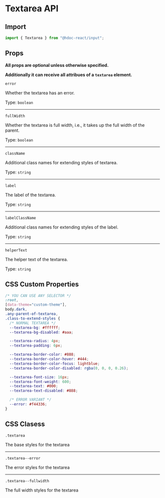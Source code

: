 # Textarea API

## Import

```js
import { Textarea } from "@hdoc-react/input";
```

## Props

**All props are optional unless otherwise specified.**

**Additionally it can receive all attribues of a `textarea` element.**

`error`

Whether the textarea has an error.

Type: `boolean`

---

`fullWidth`

Whether the textarea is full width, i.e., it takes up the full width of the
parent.

Type: `boolean`

---

`className`

Additional class names for extending styles of textarea.

Type: `string`

---

`label`

The label of the textarea.

Type: `string`

---

`labelClassName`

Additional class names for extending styles of the label.

Type: `string`

---

`helperText`

The helper text of the textarea.

Type: `string`

## CSS Custom Properties

```css
/* YOU CAN USE ANY SELECTOR */
:root,
[data-theme="custom-theme"],
body.dark,
.any-parent-of-textarea,
.class-to-extend-styles {
  /* NORMAL TEXTAREA */
  --textarea-bg: #ffffff;
  --textarea-bg-disabled: #aaa;

  --textarea-radius: 4px;
  --textarea-padding: 6px;

  --textarea-border-color: #888;
  --textarea-border-color-hover: #444;
  --textarea-border-color-focus: lightblue;
  --textarea-border-color-disabled: rgba(0, 0, 0, 0.26);

  --textarea-font-size: 16px;
  --textarea-font-weight: 600;
  --textarea-text: #000;
  --textarea-text-disabled: #888;

  /* ERROR VARIANT */
  --error: #f44336;
}
```

## CSS Clasess

`.textarea`

The base styles for the textarea

---

`.textarea--error`

The error styles for the textarea

---

`.textarea--fullwidth`

The full width styles for the textarea
